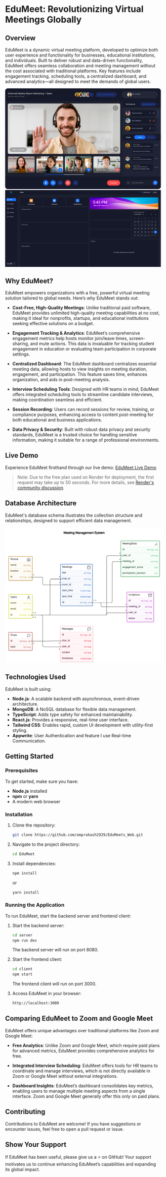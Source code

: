 # EduMeet: Revolutionizing Virtual Meetings Globally

## Overview

EduMeet is a dynamic virtual meeting platform, developed to optimize both user experience and functionality for businesses, educational institutions, and individuals. Built to deliver robust and data-driven functionality, EduMeet offers seamless collaboration and meeting management without the cost associated with traditional platforms. Key features include engagement tracking, scheduling tools, a centralized dashboard, and advanced analytics—all designed to meet the demands of global users.

![EduMeet Video Call Interface](https://github.com/omprakash2929/EduMeets_Web/blob/main/demo/demo1.png)
![EduMeet Video Call Interface](https://github.com/omprakash2929/EduMeets_Web/blob/main/demo/demo2.png)
## Why EduMeet?

EduMeet empowers organizations with a free, powerful virtual meeting solution tailored to global needs. Here’s why EduMeet stands out:

- **Cost-Free, High-Quality Meetings**: Unlike traditional paid software, EduMeet provides unlimited high-quality meeting capabilities at no cost, making it ideal for nonprofits, startups, and educational institutions seeking effective solutions on a budget.
  
- **Engagement Tracking & Analytics**: EduMeet’s comprehensive engagement metrics help hosts monitor join/leave times, screen-sharing, and mute actions. This data is invaluable for tracking student engagement in education or evaluating team participation in corporate settings.

- **Centralized Dashboard**: The EduMeet dashboard centralizes essential meeting data, allowing hosts to view insights on meeting duration, engagement, and participation. This feature saves time, enhances organization, and aids in post-meeting analysis.

- **Interview Scheduling Tools**: Designed with HR teams in mind, EduMeet offers integrated scheduling tools to streamline candidate interviews, making coordination seamless and efficient.

- **Session Recording**: Users can record sessions for review, training, or compliance purposes, enhancing access to content post-meeting for both educational and business applications.

- **Data Privacy & Security**: Built with robust data privacy and security standards, EduMeet is a trusted choice for handling sensitive information, making it suitable for a range of professional environments.

## Live Demo

Experience EduMeet firsthand through our live demo: [EduMeet Live Demo](https://edumeet.netlify.app)

> Note: Due to the free plan used on Render for deployment, the first request may take up to 50 seconds. For more details, see [Render's community discussion](https://community.render.com/t/slow-server-response/13392).

## Database Architecture

EduMeet's database schema illustrates the collection structure and relationships, designed to support efficient data management.

![EduMeet Database Architecture](https://github.com/omprakash2929/EduMeets_Web/blob/main/demo/diagram.png)

## Technologies Used

EduMeet is built using:

- **Node.js**: A scalable backend with asynchronous, event-driven architecture.
- **MongoDB**: A NoSQL database for flexible data management.
- **TypeScript**: Adds type safety for enhanced maintainability.
- **React.js**: Provides a responsive, real-time user interface.
- **Tailwind CSS**: Enables rapid, custom UI development with utility-first styling.
- **Appwrite**: User Authentication and feature I use Real-time Communication.
## Getting Started

### Prerequisites

To get started, make sure you have:

- **Node.js** installed
- **npm** or **yarn**
- A modern web browser

### Installation

1. Clone the repository:

    ```bash
    git clone https://github.com/omprakash2929/EduMeets_Web.git
    ```

2. Navigate to the project directory:

    ```bash
    cd EduMeet
    ```

3. Install dependencies:

    ```bash
    npm install
    ```

    or

    ```bash
    yarn install
    ```

### Running the Application

To run EduMeet, start the backend server and frontend client:

1. Start the backend server:

    ```bash
    cd server
    npm run dev
    ```

    The backend server will run on port 8080.

2. Start the frontend client:

    ```bash
    cd client
    npm start
    ```

    The frontend client will run on port 3000.

3. Access EduMeet in your browser:

    ```bash
    http://localhost:3000
    ```

## Comparing EduMeet to Zoom and Google Meet

EduMeet offers unique advantages over traditional platforms like Zoom and Google Meet:

- **Free Analytics**: Unlike Zoom and Google Meet, which require paid plans for advanced metrics, EduMeet provides comprehensive analytics for free.
  
- **Integrated Interview Scheduling**: EduMeet offers tools for HR teams to coordinate and manage interviews, which is not directly available in Zoom or Google Meet without external integrations.
  
- **Dashboard Insights**: EduMeet’s dashboard consolidates key metrics, enabling users to manage multiple meeting aspects from a single interface. Zoom and Google Meet generally offer this only on paid plans.



## Contributing

Contributions to EduMeet are welcome! If you have suggestions or encounter issues, feel free to open a pull request or issue.

## Show Your Support

If EduMeet has been useful, please give us a ⭐️ on GitHub! Your support motivates us to continue enhancing EduMeet’s capabilities and expanding its global impact.
